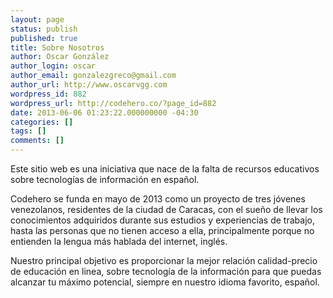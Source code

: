 ```yaml
---
layout: page
status: publish
published: true
title: Sobre Nosotros
author: Oscar González
author_login: oscar
author_email: gonzalezgreco@gmail.com
author_url: http://www.oscarvgg.com
wordpress_id: 882
wordpress_url: http://codehero.co/?page_id=882
date: 2013-06-06 01:23:22.000000000 -04:30
categories: []
tags: []
comments: []
---
```

<p>Este sitio web es una iniciativa que nace de la falta de recursos educativos sobre tecnologías de información en español.</p>

<p>Codehero se funda en mayo de 2013 como un proyecto de tres jóvenes venezolanos, residentes de la ciudad de Caracas, con el sueño de llevar los conocimientos adquiridos durante sus estudios y experiencias de trabajo, hasta las personas que no tienen acceso a ella, principalmente porque no entienden la lengua más hablada del internet, inglés.</p>

<p>Nuestro principal objetivo es proporcionar la mejor relación calidad-precio de educación en linea, sobre tecnología de la información para que puedas alcanzar tu máximo potencial, siempre en nuestro idioma favorito, español.</p>
